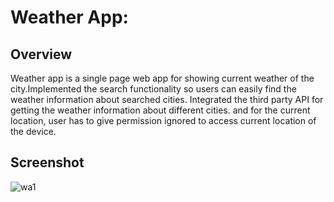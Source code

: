 # Weather App:

## Overview
Weather app is a single page web app for showing current weather of the city.Implemented the search functionality so users can easily find the weather information about searched cities. Integrated the third party API for getting the weather information about different cities. and for the current location, user has to give permission ignored to access current location of the device.  

## Screenshot

![wa1](https://github.com/user-attachments/assets/38b6bdf7-dc88-46a1-9d02-d592141b2ca1)
